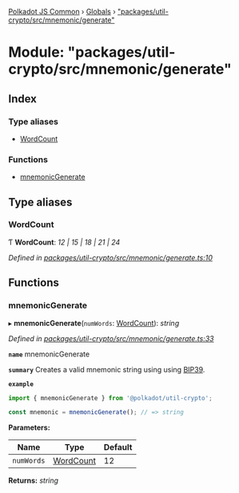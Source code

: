[Polkadot JS Common](../README.md) › [Globals](../globals.md) › ["packages/util-crypto/src/mnemonic/generate"](_packages_util_crypto_src_mnemonic_generate_.md)

# Module: "packages/util-crypto/src/mnemonic/generate"

## Index

### Type aliases

* [WordCount](_packages_util_crypto_src_mnemonic_generate_.md#wordcount)

### Functions

* [mnemonicGenerate](_packages_util_crypto_src_mnemonic_generate_.md#mnemonicgenerate)

## Type aliases

###  WordCount

Ƭ **WordCount**: *12 | 15 | 18 | 21 | 24*

*Defined in [packages/util-crypto/src/mnemonic/generate.ts:10](https://github.com/polkadot-js/common/blob/64510af8/packages/util-crypto/src/mnemonic/generate.ts#L10)*

## Functions

###  mnemonicGenerate

▸ **mnemonicGenerate**(`numWords`: [WordCount](_packages_util_crypto_src_mnemonic_generate_.md#wordcount)): *string*

*Defined in [packages/util-crypto/src/mnemonic/generate.ts:33](https://github.com/polkadot-js/common/blob/64510af8/packages/util-crypto/src/mnemonic/generate.ts#L33)*

**`name`** mnemonicGenerate

**`summary`** Creates a valid mnemonic string using using [BIP39](https://github.com/bitcoin/bips/blob/master/bip-0039.mediawiki).

**`example`** 
<BR>

```javascript
import { mnemonicGenerate } from '@polkadot/util-crypto';

const mnemonic = mnemonicGenerate(); // => string
```

**Parameters:**

Name | Type | Default |
------ | ------ | ------ |
`numWords` | [WordCount](_packages_util_crypto_src_mnemonic_generate_.md#wordcount) | 12 |

**Returns:** *string*
